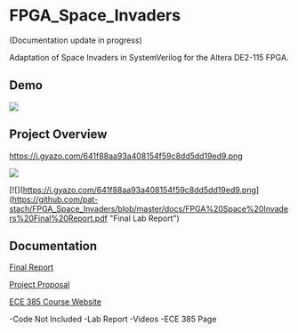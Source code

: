 # FPGA_Space_Invaders

(Documentation update in progress)

Adaptation of Space Invaders in SystemVerilog for the Altera DE2-115 FPGA. 

## Demo

[![](https://i.gyazo.com/ba41b12203d9b92b4f0a5db636b62f97.jpg)](http://www.youtube.com/watch?v=cysRJn-WV2o "FPGA Space Invaders")

## Project Overview
https://i.gyazo.com/641f88aa93a408154f59c8dd5dd19ed9.png

[![](https://i.gyazo.com/641f88aa93a408154f59c8dd5dd19ed9.png)](https://github.com/pat-stach/FPGA_Space_Invaders/blob/master/docs/FPGA%20Space%20Invaders%20Final%20Report.pdf "FPGA Space Invaders")

[![](https://i.gyazo.com/641f88aa93a408154f59c8dd5dd19ed9.png](https://github.com/pat-stach/FPGA_Space_Invaders/blob/master/docs/FPGA%20Space%20Invaders%20Final%20Report.pdf "Final Lab Report")


## Documentation

[Final Report](https://github.com/pat-stach/FPGA_Space_Invaders/blob/master/docs/FPGA%20Space%20Invaders%20Final%20Report.pdf)

[Project Proposal](https://github.com/pat-stach/FPGA_Space_Invaders/blob/master/docs/FPGA%20Space%20Invaders%20Project%20Proposol.pdf)

[ECE 385 Course Website](https://ece.illinois.edu/academics/courses/ECE385)


-Code Not Included
-Lab Report
-Videos
-ECE 385 Page
